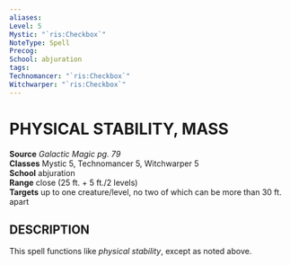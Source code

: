```yaml
---
aliases: 
Level: 5
Mystic: "`ris:Checkbox`"
NoteType: Spell
Precog: 
School: abjuration 
tags: 
Technomancer: "`ris:Checkbox`"
Witchwarper: "`ris:Checkbox`"
---
```

# PHYSICAL STABILITY, MASS
**Source** _Galactic Magic pg. 79_  
**Classes** Mystic 5, Technomancer 5, Witchwarper 5  
**School** abjuration  
**Range** close (25 ft. + 5 ft./2 levels)  
**Targets** up to one creature/level, no two of which can be more than 30 ft. apart  

## DESCRIPTION

This spell functions like _physical stability_, except as noted above.